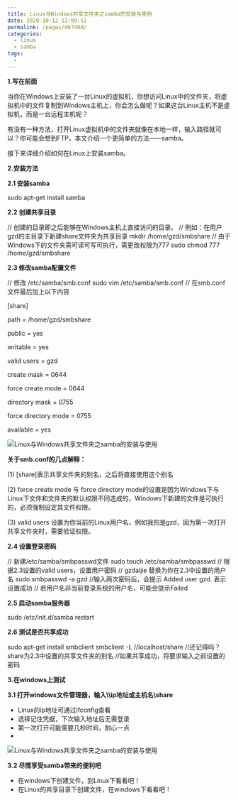 ```yaml
---
title: Linux与Windows共享文件夹之samba的安装与使用
date: 2020-10-12 12:09:51
permalink: /pages/d6740d/
categories:
  - linux
  - samba
tags:
  - 
---
```

**1.写在前面**

当你在Windows上安装了一台Linux的虚拟机，你想访问Linux中的文件夹，将虚拟机中的文件复制到Windows主机上，你会怎么做呢？如果这台Linux主机不是虚拟机，而是一台远程主机呢？

有没有一种方法，打开Linux虚拟机中的文件夹就像在本地一样，输入路径就可以？你可能会想到FTP，本文介绍一个更简单的方法——samba。

接下来详细介绍如何在Linux上安装samba。

**2.安装方法**

**2.1 安装samba**

sudo apt\-get install samba

**2.2 创建共享目录**

// 创建的目录即之后能够在Windows主机上直接访问的目录。 // 例如：在用户gzd的主目录下新建share文件夹为共享目录 mkdir /home/gzd/smbshare // 由于Windows下的文件夹需可读可写可执行，需更改权限为777 sudo chmod 777 /home/gzd/smbshare

**2.3 修改samba配置文件**

// 修改 /etc/samba/smb.conf sudo vim /etc/samba/smb.conf // 在smb.conf文件最后加上以下内容

\[share\]

path = /home/gzd/smbshare

public = yes

writable = yes

valid users = gzd

create mask = 0644

force create mode = 0644

directory mask = 0755

force directory mode = 0755

available = yes

![Linux与Windows共享文件夹之samba的安装与使用](http://p1.pstatp.com/large/pgc-image/d44d289907bd4aea9aef33c144f5338b)

**关于smb.conf的几点解释：**

(1) \[share\]表示共享文件夹的别名，之后将直接使用这个别名

(2) force create mode 与 force directory mode的设置是因为Windows下与Linux下文件和文件夹的默认权限不同造成的，Windows下新建的文件是可执行的，必须强制设定其文件权限。

(3) valid users 设置为你当前的Linux用户名，例如我的是gzd，因为第一次打开共享文件夹时，需要验证权限。

**2.4 设置登录密码**

// 新建/etc/samba/smbpasswd文件 sudo touch /etc/samba/smbpasswd // 根据2.3设置的valid users，设置用户密码 // gzdaijie 替换为你在2.3中设置的用户名 sudo smbpasswd \-a gzd //输入两次密码后，会提示 Added user gzd. 表示设置成功 // 若用户名非当前登录系统的用户名，可能会提示Failed

**2.5 启动samba服务器**

sudo /etc/init.d/samba restart

**2.6 测试是否共享成功**

sudo apt\-get install smbclient smbclient \-L //localhost/share //还记得吗？share为2.3中设置的共享文件夹的别名 //如果共享成功，将要求输入之前设置的密码

**3.在windows上测试**

**3.1 打开windows文件管理器，输入\\\\ip地址或主机名\\share**

*   Linux的ip地址可通过ifconfig查看
*   选择记住凭据，下次输入地址后无需登录
*   第一次打开可能需要几秒时间，耐心一点
*

![Linux与Windows共享文件夹之samba的安装与使用](http://p9.pstatp.com/large/pgc-image/d2d0de0c1bb54c02b060843ccb39d491)

**3.2 尽情享受samba带来的便利吧**

*   在windows下创建文件，到Linux下看看吧！
*   在Linux的共享目录下创建文件，在windows下看看吧！